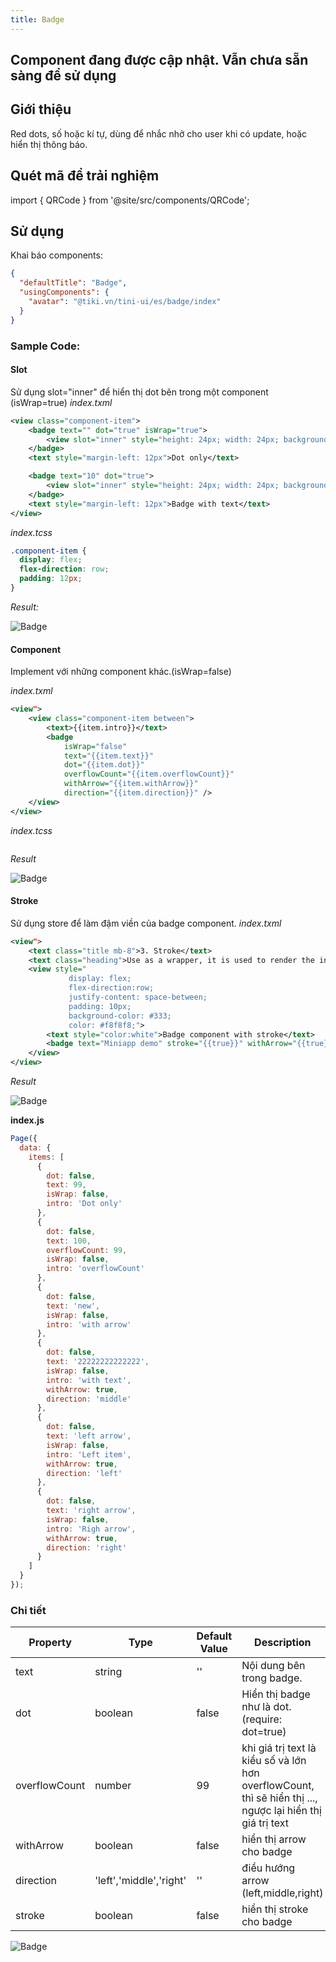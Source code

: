 ```yaml
---
title: Badge
---
```


## Component đang được cập nhật. Vẫn chưa sẵn sàng để sử dụng

## Giới thiệu

Red dots, số hoặc kí tự, dùng để nhắc nhở cho user khi có update, hoặc hiển thị thông báo.

## Quét mã để trải nghiệm

import { QRCode } from '@site/src/components/QRCode';

<QRCode page="pages/component/advance/navigation/badge/index" />

## Sử dụng

Khai báo components:

```json
{
  "defaultTitle": "Badge",
  "usingComponents": {
    "avatar": "@tiki.vn/tini-ui/es/badge/index"
  }
}
```

### Sample Code:

#### Slot

Sử dụng slot="inner" để hiển thị dot bên trong một component (isWrap=true)
_index.txml_

```xml
<view class="component-item">
    <badge text="" dot="true" isWrap="true">
        <view slot="inner" style="height: 24px; width: 24px; background-color: #ddd;"></view>
    </badge>
    <text style="margin-left: 12px">Dot only</text>

    <badge text="10" dot="true">
        <view slot="inner" style="height: 24px; width: 24px; background-color: #ddd;"></view>
    </badge>
    <text style="margin-left: 12px">Badge with text</text>
</view>

```

_index.tcss_

```css
.component-item {
  display: flex;
  flex-direction: row;
  padding: 12px;
}
```

_Result:_

<img alt="Badge" src="/img/badge-dot.png"/>

#### Component

Implement với những component khác.(isWrap=false)

_index.txml_

```xml
<view">
    <view class="component-item between">
        <text>{{item.intro}}</text>
        <badge
            isWrap="false"
            text="{{item.text}}"
            dot="{{item.dot}}"
            overflowCount="{{item.overflowCount}}"
            withArrow="{{item.withArrow}}"
            direction="{{item.direction}}" />
    </view>
</view>

```

_index.tcss_

```css

```

_Result_

<img alt="Badge" src="/img/badge-component.png"/>

#### Stroke

Sử dụng store để làm đậm viền của badge component.
_index.txml_

```xml
<view">
    <text class="title mb-8">3. Stroke</text>
    <text class="heading">Use as a wrapper, it is used to render the internal area</text>
    <view style="
             display: flex;
             flex-direction:row;
             justify-content: space-between;
             padding: 10px;
             background-color: #333;
             color: #f8f8f8;">
        <text style="color:white">Badge component with stroke</text>
        <badge text="Miniapp demo" stroke="{{true}}" withArrow="{{true}}" direction="left" />
    </view>
</view>

```

_Result_

<img alt="Badge" src="/img/badge-stroke.png"/>

**index.js**

```js
Page({
  data: {
    items: [
      {
        dot: false,
        text: 99,
        isWrap: false,
        intro: 'Dot only'
      },
      {
        dot: false,
        text: 100,
        overflowCount: 99,
        isWrap: false,
        intro: 'overflowCount'
      },
      {
        dot: false,
        text: 'new',
        isWrap: false,
        intro: 'with arrow'
      },
      {
        dot: false,
        text: '22222222222222',
        isWrap: false,
        intro: 'with text',
        withArrow: true,
        direction: 'middle'
      },
      {
        dot: false,
        text: 'left arrow',
        isWrap: false,
        intro: 'Left item',
        withArrow: true,
        direction: 'left'
      },
      {
        dot: false,
        text: 'right arrow',
        isWrap: false,
        intro: 'Righ arrow',
        withArrow: true,
        direction: 'right'
      }
    ]
  }
});
```

### Chi tiết

| Property      | Type                    | Default Value | Description                                                                                                |
| ------------- | ----------------------- | ------------- | ---------------------------------------------------------------------------------------------------------- |
| text          | string                  | ''            | Nội dung bên trong badge.                                                                                  |
| dot           | boolean                 | false         | Hiển thị badge như là dot. (require: dot=true)                                                             |
| overflowCount | number                  | 99            | khi giá trị text là kiểu số và lớn hơn overflowCount, thì sẽ hiển thị ..., ngược lại hiển thị giá trị text |
| withArrow     | boolean                 | false         | hiển thị arrow cho badge                                                                                   |
| direction     | 'left','middle','right' | ''            | điều hướng arrow (left,middle,right)                                                                       |
| stroke        | boolean                 | false         | hiển thị stroke cho badge                                                                                  |

<img alt="Badge" src="/img/badge-full.png"/>

